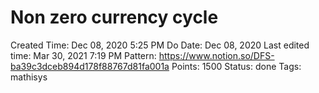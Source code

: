 # Non zero currency cycle

Created Time: Dec 08, 2020 5:25 PM
Do Date: Dec 08, 2020
Last edited time: Mar 30, 2021 7:19 PM
Pattern: https://www.notion.so/DFS-ba39c3dceb894d178f88767d81fa001a
Points: 1500
Status: done
Tags: mathisys